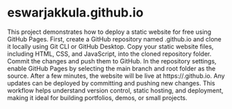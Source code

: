 # eswarjakkula.github.io
 This project demonstrates how to deploy a static website for free using GitHub Pages. First, create a GitHub repository named <eswarjakkula>.github.io and clone it locally using Git CLI or GitHub Desktop. Copy your static website files, including HTML, CSS, and JavaScript, into the cloned repository folder. Commit the changes and push them to GitHub. In the repository settings, enable GitHub Pages by selecting the main branch and root folder as the source. After a few minutes, the website will be live at https://<eswarjakkula>.github.io. Any updates can be deployed by committing and pushing new changes. This workflow helps understand version control, static hosting, and deployment, making it ideal for building portfolios, demos, or small projects.


